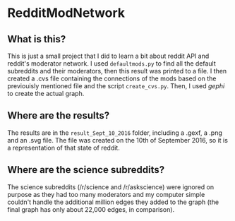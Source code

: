 # RedditModNetwork
## What is this?
This is just a small project that I did to learn a bit about reddit API and reddit's moderator network. I used `defaultmods.py` to find all the default subreddits and their moderators, then this result was printed to a file. I then created a .cvs file containing the connections of the mods based on the previouisly mentioned file and the script `create_cvs.py`. Then, I used *gephi* to create the actual graph.
## Where are the results?
The results are in the `result_Sept_10_2016` folder, including a .gexf, a .png and an .svg file. The file was created on the 10th of September 2016, so it is a representation of that state of reddit.
## Where are the science subreddits?
The science subreddits (/r/science and /r/askscience) were ignored on purpose as they had too many moderators and my computer simple couldn't handle the additional million edges they added to the graph (the final graph has only about 22,000 edges, in comparison).